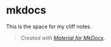 # mkdocs

This is the space for my cliff notes. 

> *Created with [Material for MkDocs](https://squidfunk.github.io/mkdocs-material/)*.

